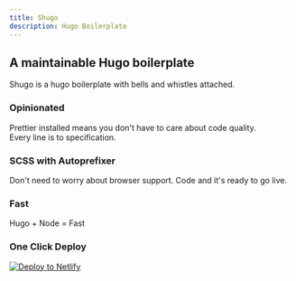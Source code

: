 ```yaml
---
title: Shugo
description: Hugo Boilerplate
---
```


## A maintainable Hugo boilerplate

Shugo is a hugo boilerplate with bells and whistles attached.

### Opinionated

Prettier installed means you don't have to care about code quality.<br/>
Every line is to specification.

### SCSS with Autoprefixer

Don't need to worry about browser support. Code and it's ready to go live.

### Fast

Hugo + Node = Fast

### One Click Deploy

[![Deploy to Netlify](https://www.netlify.com/img/deploy/button.svg)](https://app.netlify.com/start/deploy?repository=https://github.com/li-kai/shugo)
